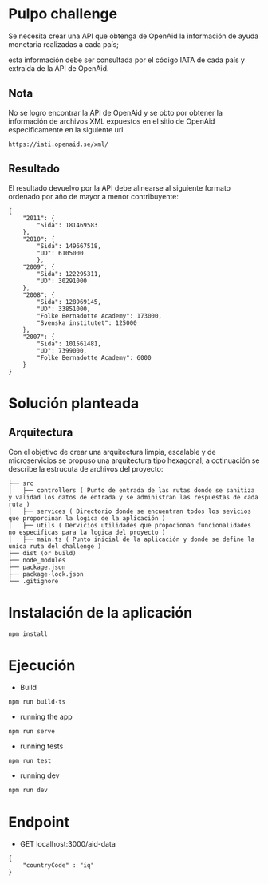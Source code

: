 # Pulpo challenge

Se necesita crear una API que obtenga de OpenAid la información de ayuda monetaria realizadas a cada país; 

esta información debe ser consultada por el código IATA de cada país y extraida de la API de OpenAid.

## Nota
No se logro encontrar la API  de OpenAid y se obto por obtener la información de archivos XML expuestos en el sitio de OpenAid especificamente en la siguiente url

```
https://iati.openaid.se/xml/
```

## Resultado

El resultado devuelvo por la API debe alinearse al siguiente formato ordenado por año de mayor a menor contribuyente:

```
{
    "2011": {
        "Sida": 181469583
    },
    "2010": {
        "Sida": 149667518,
        "UD": 6105000
        },
    "2009": {
        "Sida": 122295311,
        "UD": 30291000
    },
    "2008": {
        "Sida": 128969145,
        "UD": 33851000,
        "Folke Bernadotte Academy": 173000,
        "Svenska institutet": 125000
    },
    "2007": {
        "Sida": 101561481,
        "UD": 7399000,
        "Folke Bernadotte Academy": 6000
    }
}
```

# Solución planteada

## Arquitectura
Con el objetivo de crear una arquitectura limpia, escalable y de microservicios se propuso una arquitectura tipo hexagonal; a cotinuación se describe la estrucuta de archivos del proyecto:

```
├── src
│   ├── controllers ( Punto de entrada de las rutas donde se sanitiza y validad los datos de entrada y se administran las respuestas de cada ruta )
│   ├── services ( Directorio donde se encuentran todos los sevicios que proporcinan la logica de la aplicación )
│   ├── utils ( Dervicios utilidades que propocionan funcionalidades no especificas para la logica del proyecto )
│   ├── main.ts ( Punto inicial de la aplicación y donde se define la unica ruta del challenge )
├── dist (or build)
├── node_modules
├── package.json
├── package-lock.json 
└── .gitignore
```

# Instalación de la aplicación

```
npm install
```

# Ejecución
- Build
```
npm run build-ts
```

- running the app
```
npm run serve
```

- running tests
```
npm run test
```

- running dev
```
npm run dev
```


# Endpoint
- GET localhost:3000/aid-data

```
{
    "countryCode" : "iq"
}
```